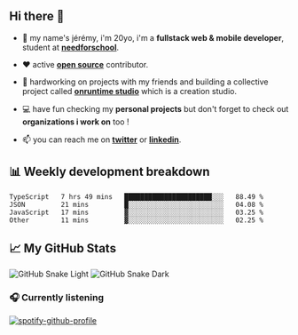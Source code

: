 ## Hi there 👋

- 👦 my name's jérémy, i'm 20yo, i'm a **fullstack web & mobile developer**, student at **[needforschool](https://www.needfor-school.com/)**.

- ❤️ active **[open source](https://github.com/jerembdn)** contributor.

- 🧠 hardworking on projects with my friends and building a collective project called **[onruntime studio](https://github.com/onruntime)** which is a creation studio.

- 💻 have fun checking my **personal projects** but don't forget to check out **organizations i work on** too !

- 📫 you can reach me on **[twitter](https://twitter.com/jerembdn)** or **[linkedin](https://www.linkedin.com/in/jeremybdn/)**.

## 📊 Weekly development breakdown

<!--START_SECTION:waka-->

```text
TypeScript   7 hrs 49 mins   ██████████████████████░░░   88.49 %
JSON         21 mins         █░░░░░░░░░░░░░░░░░░░░░░░░   04.08 %
JavaScript   17 mins         ▓░░░░░░░░░░░░░░░░░░░░░░░░   03.25 %
Other        11 mins         ▓░░░░░░░░░░░░░░░░░░░░░░░░   02.25 %
```

<!--END_SECTION:waka-->

## 📈 My GitHub Stats

![GitHub Snake Light](https://raw.githubusercontent.com/jerembdn/jerembdn/output/github-contribution-grid-snake.svg#gh-light-mode-only)
![GitHub Snake Dark](https://raw.githubusercontent.com/jerembdn/jerembdn/output/github-contribution-grid-snake-dark.svg#gh-dark-mode-only)

### 🎧 Currently listening

[![spotify-github-profile](https://spotify-github-profile.vercel.app/api/view?uid=31ugdvkonmhxzbnkai2r7ue2empe&cover_image=true&theme=natemoo-re&show_offline=false&background_color=121212&bar_color=3356d7&bar_color_cover=false)](https://open.spotify.com/user/31225jnpumbhbpldcz2wjg24aymi)
